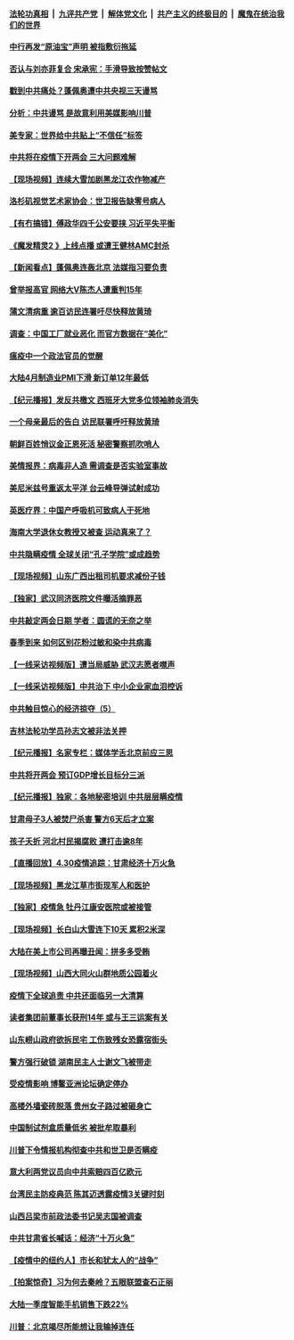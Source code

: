 

####  [法轮功真相](../../../../basic/blob/master/README.md?t=05010701) &nbsp;|&nbsp; [九评共产党](../../../../9ping.md/blob/master/README.md?t=05010701) &nbsp;|&nbsp; [解体党文化](../../../../jtdwh.md/blob/master/README.md?t=05010701)  &nbsp;|&nbsp; [共产主义的终极目的](../../../../gczydzjmd.md/blob/master/README.md?t=05010701) &nbsp;|&nbsp; [魔鬼在统治我们的世界](../../../../mgztzwmdsj.md/blob/master/README.md?t=05010701) 

#### [中行再发“原油宝”声明 被指敷衍拖延](../pages/nsc413/n12073915.md?t=05010701) 

#### [否认与刘亦菲复合 宋承宪：手滑导致按赞帖文](../pages/nsc413/n12073796.md?t=05010701) 

#### [戳到中共痛处？蓬佩奥遭中共央视三天谩骂](../pages/nsc413/n12073785.md?t=05010701) 

#### [分析：中共谩骂 是故意利用美媒影响川普](../pages/nsc413/n12073465.md?t=05010701) 

#### [美专家：世界给中共贴上“不信任”标签](../pages/nsc413/n12072940.md?t=05010701) 

#### [中共将在疫情下开两会 三大问题难解](../pages/nsc413/n12073370.md?t=05010701) 

#### [【现场视频】连续大雪加剧黑龙江农作物减产](../pages/nsc413/n12073655.md?t=05010701) 

#### [洛杉矶视觉艺术家协会：世卫报告缺零号病人](../pages/nsc413/n12071309.md?t=05010701) 

#### [【有冇搞错】傅政华四千公安要挟 习近平失平衡](../pages/nsc413/n12073816.md?t=05010701) 

#### [《魔发精灵2 》上线点播 或遭王健林AMC封杀](../pages/nsc413/n12073563.md?t=05010701) 

#### [【新闻看点】蓬佩奥连轰北京 法媒指习要负责](../pages/nsc413/n12073707.md?t=05010701) 

#### [曾举报高官 网络大V陈杰人遭重判15年](../pages/nsc413/n12073679.md?t=05010701) 

#### [蒲文清病重 逾百访民连署吁尽快释放黄琦](../pages/nsc413/n12073704.md?t=05010701) 

#### [调查：中国工厂就业恶化 而官方数据在“美化”](../pages/nsc413/n12073051.md?t=05010701) 

#### [瘟疫中一个政法官员的觉醒](../pages/nsc413/n12073069.md?t=05010701) 

#### [大陆4月制造业PMI下滑 新订单12年最低](../pages/nsc413/n12073543.md?t=05010701) 

#### [【纪元播报】发反共檄文 西班牙大党多位领袖肺炎消失](../pages/nsc413/n12072403.md?t=05010701) 

#### [一个母亲最后的告白 访民联署呼吁释放黄琦](../pages/nsc413/n12073377.md?t=05010701) 

#### [朝鲜百姓悄议金正恩死活 秘密警察抓吹哨人](../pages/nsc413/n12073547.md?t=05010701) 

#### [美情报界：病毒非人造 需调查是否实验室事故](../pages/nsc413/n12073400.md?t=05010701) 

#### [美尼米兹号重返太平洋 台云峰导弹试射成功](../pages/nsc413/n12072328.md?t=05010701) 

#### [英医疗界：中国产呼吸机可致病人于死地](../pages/nsc413/n12073372.md?t=05010701) 

#### [海南大学退休女教授又被查 运动真来了？](../pages/nsc413/n12073295.md?t=05010701) 

#### [中共隐瞒疫情 全球关闭“孔子学院”或成趋势](../pages/nsc413/n12073329.md?t=05010701) 

#### [【现场视频】山东广西出租司机要求减份子钱](../pages/nsc413/n12072912.md?t=05010701) 

#### [【独家】武汉同济医院文件曝活摘罪恶](../pages/nsc413/n12045273.md?t=05010701) 

#### [中共敲定两会日期 学者：圆谎的无奈之举](../pages/nsc413/n12073213.md?t=05010701) 

#### [春季到来 如何区别花粉过敏和染中共病毒](../pages/nsc413/n12073199.md?t=05010701) 


#### [【一线采访视频版】遭当局威胁 武汉志愿者噤声](../pages/nsc413/n12072445.md?t=05010701) 

#### [【一线采访视频版】中共治下 中小企业家血泪控诉](../pages/nsc413/n12072464.md?t=05010701) 

#### [中共触目惊心的经济掠夺（5）](../pages/nsc413/n12069686.md?t=05010701) 

#### [吉林法轮功学员孙志文被非法关押](../pages/nsc413/n12072622.md?t=05010701) 

#### [【纪元播报】名家专栏：媒体学舌北京前应三思](../pages/nsc413/n12072357.md?t=05010701) 

#### [中共将开两会 预订GDP增长目标分三派](../pages/nsc413/n12072705.md?t=05010701) 

#### [【纪元播报】独家：各地秘密培训 中共层层瞒疫情](../pages/nsc413/n12072300.md?t=05010701) 

#### [甘肃母子3人被焚尸杀害 警方6天后才立案](../pages/nsc413/n12073004.md?t=05010701) 

#### [孩子夭折 河北村民揭腐败 遭打击逾8年](../pages/nsc413/n12072877.md?t=05010701) 

#### [【直播回放】4.30疫情追踪：甘肃经济十万火急](../pages/nsc413/n12072832.md?t=05010701) 

#### [【现场视频】黑龙江草市街现军人和医护](../pages/nsc413/n12072763.md?t=05010701) 

#### [【独家】疫情急 牡丹江康安医院或被接管](../pages/nsc413/n12071450.md?t=05010701) 

#### [【现场视频】长白山大雪连下10天 累积2米深](../pages/nsc413/n12072525.md?t=05010701) 

#### [大陆在美上市公司再曝丑闻：拼多多受贿](../pages/nsc413/n12071753.md?t=05010701) 

#### [【现场视频】山西大同火山群地质公园着火](../pages/nsc413/n12072706.md?t=05010701) 

#### [疫情下全球追责 中共还面临另一大清算](../pages/nsc413/n12070397.md?t=05010701) 

#### [读者集团前董事长获刑14年 或与王三运案有关](../pages/nsc413/n12072468.md?t=05010701) 

#### [山东崂山政府欲拆民宅 工伤致残女恐露宿街头](../pages/nsc413/n12072256.md?t=05010701) 

#### [警方强行破锁 湖南民主人士谢文飞被带走](../pages/nsc413/n12072302.md?t=05010701) 

#### [受疫情影响 博鳌亚洲论坛确定停办](../pages/nsc413/n12071952.md?t=05010701) 

#### [高楼外墙瓷砖脱落 贵州女子路过被砸身亡](../pages/nsc413/n12072486.md?t=05010701) 

#### [中国制试剂盒质量低劣 被批牟取暴利](../pages/nsc413/n12070237.md?t=05010701) 

#### [川普下令情报机构彻查中共和世卫是否瞒疫](../pages/nsc413/n12070921.md?t=05010701) 

#### [意大利两党议员向中共索赔四百亿欧元](../pages/nsc413/n12072252.md?t=05010701) 

#### [台湾民主防疫典范 陈其迈透露疫情3关键时刻](../pages/nsc413/n12072206.md?t=05010701) 

#### [山西吕梁市前政法委书记吴志国被调查](../pages/nsc413/n12071725.md?t=05010701) 

#### [中共甘肃省长喊话：经济“十万火急”](../pages/nsc413/n12071759.md?t=05010701) 

#### [【疫情中的纽约人】市长和犹太人的“战争”](../pages/nsc413/n12071740.md?t=05010701) 

#### [【拍案惊奇】习为何去秦岭？五眼联盟查石正丽](../pages/nsc413/n12071484.md?t=05010701) 

#### [大陆一季度智能手机销售下跌22%](../pages/nsc413/n12071424.md?t=05010701) 

#### [川普：北京竭尽所能想让我输掉连任](../pages/nsc413/n12071627.md?t=05010701) 

